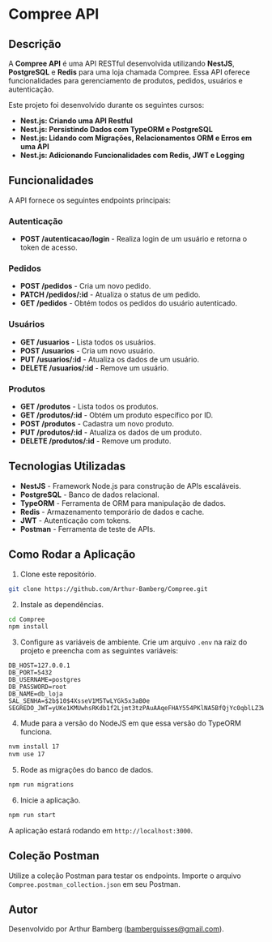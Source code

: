 # Compree API

## Descrição

A **Compree API** é uma API RESTful desenvolvida utilizando **NestJS**, **PostgreSQL** e **Redis** para uma loja chamada Compree. Essa API oferece funcionalidades para gerenciamento de produtos, pedidos, usuários e autenticação.

Este projeto foi desenvolvido durante os seguintes cursos:

- **Nest.js: Criando uma API Restful**
- **Nest.js: Persistindo Dados com TypeORM e PostgreSQL**
- **Nest.js: Lidando com Migrações, Relacionamentos ORM e Erros em uma API**
- **Nest.js: Adicionando Funcionalidades com Redis, JWT e Logging**

## Funcionalidades

A API fornece os seguintes endpoints principais:

### Autenticação

- **POST /autenticacao/login** - Realiza login de um usuário e retorna o token de acesso.

### Pedidos

- **POST /pedidos** - Cria um novo pedido.
- **PATCH /pedidos/:id** - Atualiza o status de um pedido.
- **GET /pedidos** - Obtém todos os pedidos do usuário autenticado.

### Usuários

- **GET /usuarios** - Lista todos os usuários.
- **POST /usuarios** - Cria um novo usuário.
- **PUT /usuarios/:id** - Atualiza os dados de um usuário.
- **DELETE /usuarios/:id** - Remove um usuário.

### Produtos

- **GET /produtos** - Lista todos os produtos.
- **GET /produtos/:id** - Obtém um produto específico por ID.
- **POST /produtos** - Cadastra um novo produto.
- **PUT /produtos/:id** - Atualiza os dados de um produto.
- **DELETE /produtos/:id** - Remove um produto.

## Tecnologias Utilizadas

- **NestJS** - Framework Node.js para construção de APIs escaláveis.
- **PostgreSQL** - Banco de dados relacional.
- **TypeORM** - Ferramenta de ORM para manipulação de dados.
- **Redis** - Armazenamento temporário de dados e cache.
- **JWT** - Autenticação com tokens.
- **Postman** - Ferramenta de teste de APIs.

## Como Rodar a Aplicação

1. Clone este repositório.

```bash
git clone https://github.com/Arthur-Bamberg/Compree.git
```

2. Instale as dependências.

```bash
cd Compree
npm install
```

3. Configure as variáveis de ambiente.
Crie um arquivo `.env` na raiz do projeto e preencha com as seguintes variáveis:

```dotenv
DB_HOST=127.0.0.1
DB_PORT=5432
DB_USERNAME=postgres
DB_PASSWORD=root
DB_NAME=db_loja
SAL_SENHA=$2b$10$4XsseV1M5TwLYGk5x3aB0e
SEGREDO_JWT=yUKe1KMUwhsRKdb1f2Ljmt3tzPAuAAqeFHAY554PKlNA5BfQjYc0qblLZ3W3zdW3
```

4. Mude para a versão do NodeJS em que essa versão do TypeORM funciona.

```bash
nvm install 17
nvm use 17
```

5. Rode as migrações do banco de dados.

```bash
npm run migrations
```

6. Inicie a aplicação.

```bash
npm run start
```

A aplicação estará rodando em `http://localhost:3000`.

## Coleção Postman

Utilize a coleção Postman para testar os endpoints. Importe o arquivo `Compree.postman_collection.json` em seu Postman.

## Autor

Desenvolvido por Arthur Bamberg (<bamberguisses@gmail.com>).
